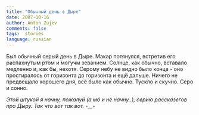 ```yaml
---
title: "Обычный день в Дыре"
date: 2007-10-16
author: Anton Zujev
comments: false
tags:  stories
language: russian
---
```


Был обычный серый день в Дыре. Макар потянулся, встретив его распахнутым ртом и могучм зеванием. Солнце, как обычно, вставало медленно и, как бы, нехотя. Серому небу не видно было конца - оно простиралось от горизонта до горизонта и ещё дальше. Ничего не предвещало хорошего дня, всё было как обычно. Тускло и скучно. Серо и сонно.

*Этой штукой я начну, пожалуй (а мб и не начну..), серию рассказегов про Дыру. Так что вот так вот. -__-*